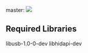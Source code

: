 master: ![](https://github.com/evan1026/blink1-control/workflows/C/C++%20CI/badge.svg?branch=master)

Required Libraries
------------------
libusb-1.0-0-dev libhidapi-dev
